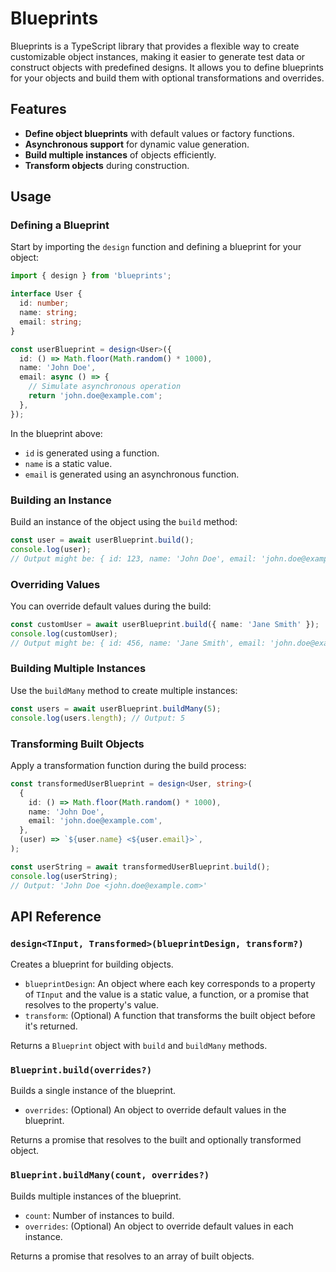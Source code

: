 # Blueprints

Blueprints is a TypeScript library that provides a flexible way to create customizable object instances, making it easier to generate test data or construct objects with predefined designs. It allows you to define blueprints for your objects and build them with optional transformations and overrides.

## Features

- **Define object blueprints** with default values or factory functions.
- **Asynchronous support** for dynamic value generation.
- **Build multiple instances** of objects efficiently.
- **Transform objects** during construction.

## Usage

### Defining a Blueprint

Start by importing the `design` function and defining a blueprint for your object:

```typescript
import { design } from 'blueprints';

interface User {
  id: number;
  name: string;
  email: string;
}

const userBlueprint = design<User>({
  id: () => Math.floor(Math.random() * 1000),
  name: 'John Doe',
  email: async () => {
    // Simulate asynchronous operation
    return 'john.doe@example.com';
  },
});
```

In the blueprint above:

- `id` is generated using a function.
- `name` is a static value.
- `email` is generated using an asynchronous function.

### Building an Instance

Build an instance of the object using the `build` method:

```typescript
const user = await userBlueprint.build();
console.log(user);
// Output might be: { id: 123, name: 'John Doe', email: 'john.doe@example.com' }
```

### Overriding Values

You can override default values during the build:

```typescript
const customUser = await userBlueprint.build({ name: 'Jane Smith' });
console.log(customUser);
// Output might be: { id: 456, name: 'Jane Smith', email: 'john.doe@example.com' }
```

### Building Multiple Instances

Use the `buildMany` method to create multiple instances:

```typescript
const users = await userBlueprint.buildMany(5);
console.log(users.length); // Output: 5
```

### Transforming Built Objects

Apply a transformation function during the build process:

```typescript
const transformedUserBlueprint = design<User, string>(
  {
    id: () => Math.floor(Math.random() * 1000),
    name: 'John Doe',
    email: 'john.doe@example.com',
  },
  (user) => `${user.name} <${user.email}>`,
);

const userString = await transformedUserBlueprint.build();
console.log(userString);
// Output: 'John Doe <john.doe@example.com>'
```

## API Reference

### `design<TInput, Transformed>(blueprintDesign, transform?)`

Creates a blueprint for building objects.

- `blueprintDesign`: An object where each key corresponds to a property of `TInput` and the value is a static value, a function, or a promise that resolves to the property's value.
- `transform`: (Optional) A function that transforms the built object before it's returned.

Returns a `Blueprint` object with `build` and `buildMany` methods.

### `Blueprint.build(overrides?)`

Builds a single instance of the blueprint.

- `overrides`: (Optional) An object to override default values in the blueprint.

Returns a promise that resolves to the built and optionally transformed object.

### `Blueprint.buildMany(count, overrides?)`

Builds multiple instances of the blueprint.

- `count`: Number of instances to build.
- `overrides`: (Optional) An object to override default values in each instance.

Returns a promise that resolves to an array of built objects.

